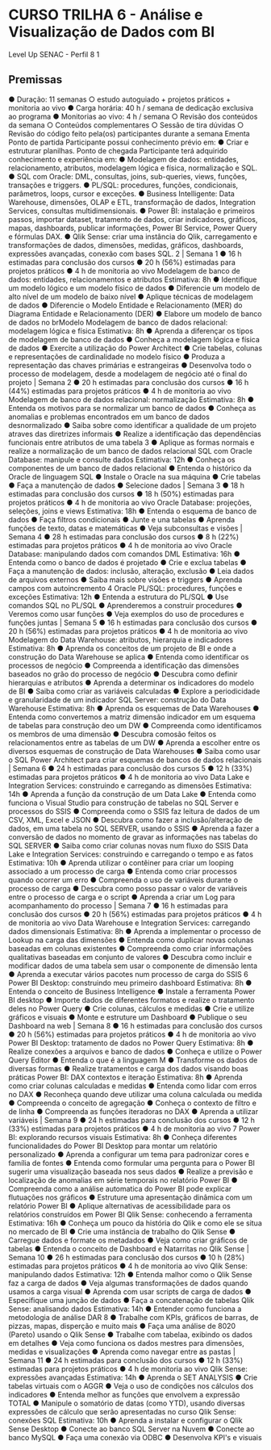# CURSO TRILHA 6 - Análise e Visualização de Dados com BI 

Level Up SENAC - Perfil 8 1

## Premissas
● Duração: 11 semanas
○ estudo autoguiado + projetos práticos + monitoria ao vivo
● Carga horária: 40 h / semana de dedicação exclusiva ao programa
● Monitorias ao vivo: 4 h / semana
○ Revisão dos conteúdos da semana
○ Conteúdos complementares
○ Sessão de tira dúvidas
○ Revisão do código feito pela(os) participantes durante a semana
Ementa
Ponto de partida
Participante possui conhecimento prévio em:
● Criar e estruturar planilhas.
Ponto de chegada
Participante terá adquirido conhecimento e experiência em:
● Modelagem de dados: entidades, relacionamento, atributos, modelagem
lógica e física, normalização e SQL.
● SQL com Oracle: DML, consultas, joins, sub-queries, views, funções,
transações e triggers.
● PL/SQL: procedures, funções, condicionais, parâmetros, loops, cursor e
exceções.
● Business Intelligente: Data Warehouse, dimensões, OLAP e ETL,
transformação de dados, Integration Services, consultas
multidimensionais.
● Power BI: instalação e primeiros passos, importar dataset, tratamento de
dados, criar indicadores, gráficos, mapas, dashboards, publicar
informações, Power BI Service, Power Query e fórmulas DAX.
● Qlik Sense: criar uma instância do Qlik, carregamento e transformações
de dados, dimensões, medidas, gráficos, dashboards, expressões
avançadas, conexão com bases SQL.
2
| Semana 1
● 16 h estimadas para conclusão dos cursos
● 20 h (56%) estimadas para projetos práticos
● 4 h de monitoria ao vivo
Modelagem de banco de dados: entidades, relacionamentos e atributos
Estimativa: 8h
● Identifique um modelo lógico e um modelo físico de dados
● Diferencie um modelo de alto nível de um modelo de baixo nível
● Aplique técnicas de modelagem de dados
● Diferencie o Modelo Entidade e Relacionamento (MER) do Diagrama Entidade e
Relacionamento (DER)
● Elabore um modelo de banco de dados no brModelo
Modelagem de banco de dados relacional: modelagem lógica e física
Estimativa: 8h
● Aprenda a diferençar os tipos de modelagem de banco de dados
● Conheça a modelagem lógica e física de dados
● Exercite a utilização do Power Architect
● Crie tabelas, colunas e representações de cardinalidade no modelo físico
● Produza a representação das chaves primárias e estrangeiras
● Desenvolva todo o processo de modelagem, desde a modelagem de negócio até
o final do projeto
| Semana 2
● 20 h estimadas para conclusão dos cursos
● 16 h (44%) estimadas para projetos práticos
● 4 h de monitoria ao vivo
Modelagem de banco de dados relacional: normalização
Estimativa: 8h
● Entenda os motivos para se normalizar um banco de dados
● Conheça as anomalias e problemas encontrados em um banco de dados
desnormalizado
● Saiba sobre como identificar a qualidade de um projeto atraves das diretrizes
informais
● Realize a identificação das dependências funcionais entre atributos de uma
tabela
3
● Aplique as formas normais e realize a normalização de um banco de dados
relacional
SQL com Oracle Database: manipule e consulte dados
Estimativa: 12h
● Conheça os componentes de um banco de dados relacional
● Entenda o histórico da Oracle de linguagem SQL
● Instale o Oracle na sua máquina
● Crie tabelas
● Faça a manutenção de dados
● Selecione dados
| Semana 3
● 18 h estimadas para conclusão dos cursos
● 18 h (50%) estimadas para projetos práticos
● 4 h de monitoria ao vivo
Oracle Database: projeções, seleções, joins e views
Estimativa: 18h
● Entenda o esquema de banco de dados
● Faça filtros condicionais
● Junte e una tabelas
● Aprenda funções de texto, datas e matemáticas
● Veja subconsultas e visões
| Semana 4
● 28 h estimadas para conclusão dos cursos
● 8 h (22%) estimadas para projetos práticos
● 4 h de monitoria ao vivo
Oracle Database: manipulando dados com comandos DML
Estimativa: 16h
● Entenda como o banco de dados é projetado
● Crie e exclua tabelas
● Faça a manutenção de dados: inclusão, alteração, exclusão
● Leia dados de arquivos externos
● Saiba mais sobre visões e triggers
● Aprenda campos com autoincremento
4
Oracle PL/SQL: procedures, funções e exceções
Estimativa: 12h
● Entenda a estrutura do PL/SQL
● Use comandos SQL no PL/SQL
● Aprenderemos a construir procedures
● Veremos como usar funções
● Veja exemplos do uso de procedures e funções juntas
| Semana 5
● 16 h estimadas para conclusão dos cursos
● 20 h (56%) estimadas para projetos práticos
● 4 h de monitoria ao vivo
Modelagem do Data Warehouse: atributos, hierarquia e indicadores
Estimativa: 8h
● Aprenda os conceitos de um projeto de BI e onde a construção do Data
Warehouse se aplica
● Entenda como identificar os processos de negócio
● Compreenda a identificação das dimensões baseados no grão do processo de
negócio
● Descubra como definir hierarquias e atributos
● Aprenda a determinar os indicadores do modelo de BI
● Saiba como criar as variáveis calculadas
● Explore a periodicidade e granularidade de um indicador
SQL Server: construção do Data Warehouse
Estimativa: 8h
● Aprenda os esquemas de Data Warehouses
● Entenda como convertemos a matriz dimensão indicador em um esquema de
tabelas para construção deo um DW
● Compreenda como identificamos os membros de uma dimensão
● Descubra comosão feitos os relacionamentos entre as tabelas de um DW
● Aprenda a escolher entre os diversos esquemas de construção de Data
Warehouses
● Saiba como usar o SQL Power Architect para criar esquemas de bancos de dados
relacionais
| Semana 6
● 24 h estimadas para conclusão dos cursos
5
● 12 h (33%) estimadas para projetos práticos
● 4 h de monitoria ao vivo
Data Lake e Integration Services: construindo e carregando as dimensões
Estimativa: 14h
● Aprenda a função da construção de um Data Lake
● Entenda como funciona o Visual Studio para construção de tabelas no SQL
Server e processos do SSIS
● Compreenda como o SSIS faz leitura de dados de um CSV, XML, Excel e JSON
● Descubra como fazer a inclusão/alteração de dados, em uma tabela no SQL
SERVER, usando o SSIS
● Aprenda a fazer a conversão de dados no momento de gravar as informações
nas tabelas do SQL SERVER
● Saiba como criar colunas novas num fluxo do SSIS
Data Lake e Integration Services: construindo e carregando o tempo e as fatos
Estimativa: 10h
● Aprenda utilizar o contêiner para criar um looping associado a um processo de
carga
● Entenda como criar processos quando ocorrer um erro
● Compreenda o uso de variáveis durante o processo de carga
● Descubra como posso passar o valor de variáveis entre o processo de carga e o
script
● Aprenda a criar um Log para acompanhamento do processo
| Semana 7
● 16 h estimadas para conclusão dos cursos
● 20 h (56%) estimadas para projetos práticos
● 4 h de monitoria ao vivo
Data Warehouse e Integration Services: carregando dados dimensionais
Estimativa: 8h
● Aprenda a implementar o processo de Lookup na carga das dimensões
● Entenda como duplicar novas colunas baseadas em colunas existentes
● Compreenda como criar informações qualitativas baseadas em conjunto de
valores
● Descubra como incluir e modificar dados de uma tabela sem usar o
componente de dimensão lenta
● Aprenda a executar vários pacotes num processo de carga do SSIS
6
Power BI Desktop: construindo meu primeiro dashboard
Estimativa: 8h
● Entenda o conceito de Business Intelligence
● Instale a ferramenta Power BI desktop
● Importe dados de diferentes formatos e realize o tratamento deles no Power
Query
● Crie colunas, cálculos e medidas
● Crie e utilize gráficos e visuais
● Monte e estruture um Dashboard
● Publique o seu Dashboard na web
| Semana 8
● 16 h estimadas para conclusão dos cursos
● 20 h (56%) estimadas para projetos práticos
● 4 h de monitoria ao vivo
Power BI Desktop: tratamento de dados no Power Query
Estimativa: 8h
● Realize conexões a arquivos e banco de dados
● Conheça e utilize o Power Query Editor
● Entenda o que é a linguagem M
● Transforme os dados de diversas formas
● Realize tratamentos e carga dos dados visando boas práticas
Power BI: DAX contextos e iteração
Estimativa: 8h
● Aprenda como criar colunas calculadas e medidas
● Entenda como lidar com erros no DAX
● Reconheça quando deve utilizar uma coluna calculada ou medida
● Compreenda o conceito de agregação
● Conheça o contexto de filtro e de linha
● Compreenda as funções iteradoras no DAX
● Aprenda a utilizar variáveis
| Semana 9
● 24 h estimadas para conclusão dos cursos
● 12 h (33%) estimadas para projetos práticos
● 4 h de monitoria ao vivo
7
Power BI: explorando recursos visuais
Estimativa: 8h
● Conheça diferentes funcionalidades do Power BI Desktop para montar um
relatório personalizado
● Aprenda a configurar um tema para padronizar cores e família de fontes
● Entenda como formular uma pergunta para o Power BI sugerir uma visualização
baseada nos seus dados
● Realize a previsão e localização de anomalias em série temporais no relatório
Power BI
● Compreenda como a análise automatica do Power BI pode explicar flutuações
nos gráficos
● Estruture uma apresentação dinâmica com um relatório Power BI
● Aplique alternativas de acessibilidade para os relatórios construídos em Power BI
Qlik Sense: conhecendo a ferramenta
Estimativa: 16h
● Conheça um pouco da história do Qlik e como ele se situa no mercado de BI
● Crie uma instância de trabalho do Qlik Sense
● Carregue dados e formate os metadados
● Veja como criar gráficos de tabelas
● Entenda o conceito de Dashboard e Natarritas no Qlik Sense
| Semana 10
● 26 h estimadas para conclusão dos cursos
● 10 h (28%) estimadas para projetos práticos
● 4 h de monitoria ao vivo
Qlik Sense: manipulando dados
Estimativa: 12h
● Entenda malhor como o Qlik Sense faz a carga de dados
● Veja algumas transformações de dados quando usamos a carga visual
● Aprenda com usar scripts de carga de dados
● Especifique uma junção de dados
● Faça a concatenação de tabelas
Qlik Sense: analisando dados
Estimativa: 14h
● Entender como funciona a metodologia de análise DAR
8
● Trabalhe com KPIs, gráficos de barras, de pizzas, mapas, disperção e muito mais
● Faça uma análise de 8020 (Pareto) usando o Qlik Sense
● Trabalhe com tabelaa, exibindo os dados em detalhes
● Veja como funciona os dados mestres para dimensões, medidas e visualizações
● Aprenda como navegar entre as pastas
| Semana 11
● 24 h estimadas para conclusão dos cursos
● 12 h (33%) estimadas para projetos práticos
● 4 h de monitoria ao vivo
Qlik Sense: expressões avançadas
Estimativa: 14h
● Aprenda o SET ANALYSIS
● Crie tabelas virtuais com o AGGR
● Veja o uso de condições nos cálculos dos indicadores
● Entenda melhor as funções que envolvem a expressão TOTAL
● Manipule o somatório de datas (como YTD), usando diversas expressões de
cálculo que serão apresentadas no curso
Qlik Sense: conexões SQL
Estimativa: 10h
● Aprenda a instalar e configurar o Qlik Sense Desktop
● Conecte ao banco SQL Server na Nuvem
● Conecte ao banco MySQL
● Faça uma conexão via ODBC
● Desenvolva KPI's e visuais
